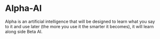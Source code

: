 # Alpha-AI
Alpha is an artificial intelligence that will be designed to learn what you say to it and use later (the more you use it the smarter it becomes), it will learn along side Beta AI.
